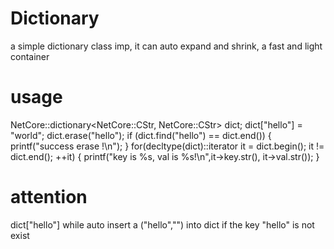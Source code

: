 # Dictionary
a simple dictionary class imp, it can auto expand and shrink, a fast and light container

# usage
NetCore::dictionary<NetCore::CStr, NetCore::CStr> dict;
dict["hello"] = "world";
dict.erase("hello");
if (dict.find("hello") == dict.end()) {
    printf("success erase !\n");
}
for(decltype(dict)::iterator it = dict.begin(); it != dict.end(); ++it) {
    printf("key is %s, val is %s!\n",it->key.str(), it->val.str());
}

# attention
dict["hello"] while auto insert a ("hello","") into dict if the key "hello" is not exist 